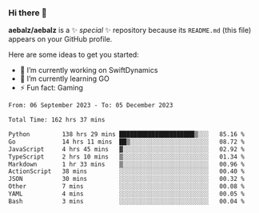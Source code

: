 ### Hi there 👋

**aebalz/aebalz** is a ✨ _special_ ✨ repository because its `README.md` (this file) appears on your GitHub profile.

Here are some ideas to get you started:

- 🔭 I’m currently working on SwiftDynamics
- 🌱 I’m currently learning GO
-  ⚡ Fun fact: Gaming
  
  <!--
- 👯 I’m looking to collaborate on ...
- 🤔 I’m looking for help with ...
- 💬 Ask me about ...
- 📫 How to reach me: ...
- 😄 Pronouns: ...
-->

<!--START_SECTION:waka-->

```txt
From: 06 September 2023 - To: 05 December 2023

Total Time: 162 hrs 37 mins

Python         138 hrs 29 mins █████████████████████▒░░░   85.16 %
Go             14 hrs 11 mins  ██▒░░░░░░░░░░░░░░░░░░░░░░   08.72 %
JavaScript     4 hrs 45 mins   ▓░░░░░░░░░░░░░░░░░░░░░░░░   02.92 %
TypeScript     2 hrs 10 mins   ▒░░░░░░░░░░░░░░░░░░░░░░░░   01.34 %
Markdown       1 hr 33 mins    ▒░░░░░░░░░░░░░░░░░░░░░░░░   00.96 %
ActionScript   38 mins         ░░░░░░░░░░░░░░░░░░░░░░░░░   00.40 %
JSON           30 mins         ░░░░░░░░░░░░░░░░░░░░░░░░░   00.32 %
Other          7 mins          ░░░░░░░░░░░░░░░░░░░░░░░░░   00.08 %
YAML           4 mins          ░░░░░░░░░░░░░░░░░░░░░░░░░   00.05 %
Bash           3 mins          ░░░░░░░░░░░░░░░░░░░░░░░░░   00.04 %
```

<!--END_SECTION:waka-->
